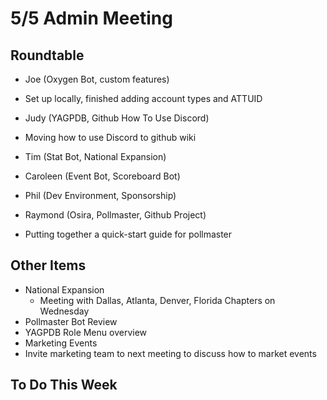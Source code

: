 # 5/5 Admin Meeting

## Roundtable

* Joe (Oxygen Bot, custom features)
 * Set up locally, finished adding account types and ATTUID
* Judy (YAGPDB, Github How To Use Discord)
 * Moving how to use Discord to github wiki
* Tim (Stat Bot, National Expansion)

* Caroleen (Event Bot, Scoreboard Bot)

* Phil (Dev Environment, Sponsorship)

* Raymond (Osira, Pollmaster, Github Project)
 * Putting together a quick-start guide for pollmaster

## Other Items

* National Expansion
  * Meeting with Dallas, Atlanta, Denver, Florida Chapters on Wednesday  
* Pollmaster Bot Review
* YAGPDB Role Menu overview
* Marketing Events
 * Invite marketing team to next meeting to discuss how to market events
 
 ## To Do This Week

